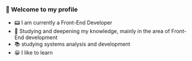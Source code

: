 

<!--
**AlanFelipeAliske/AlanFelipeAliske** is a ✨ _special_ ✨ repository because its `README.md` (this file) appears on your GitHub profile.

Here are some ideas to get you started:
-->
### 👋 Welcome to my profile

- 📟 I am currently a Front-End Developer
- 🌱 Studying and deepening my knowledge, mainly in the area of Front-End development
- 📚 studying systems analysis and development
- 😀 I like to learn


